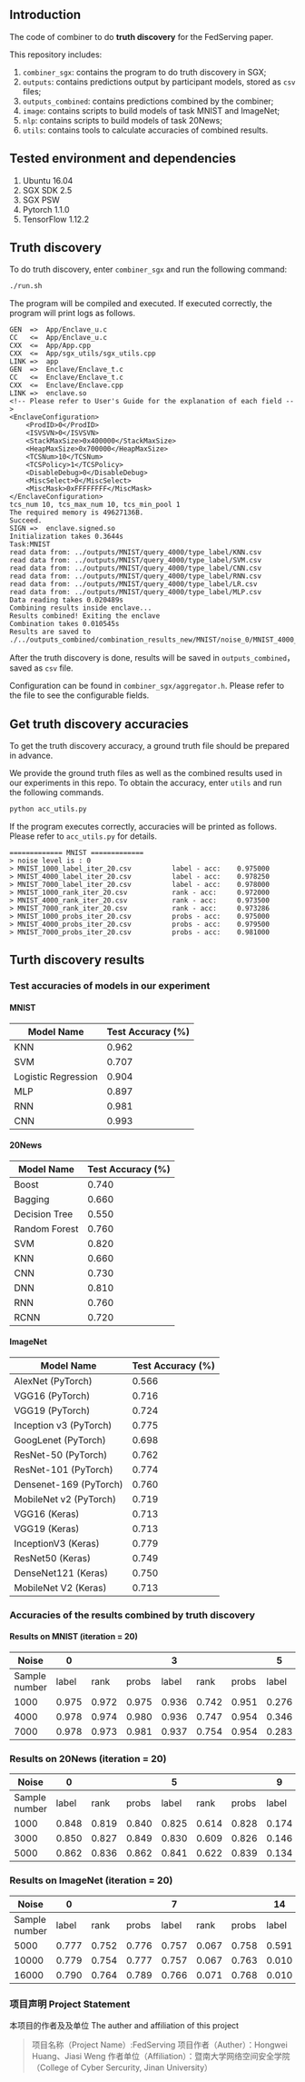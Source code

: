 
## Introduction

The code of combiner to do **truth discovery** for the FedServing paper.

This repository includes:
1. `combiner_sgx`: contains the program to do truth discovery in SGX;
2. `outputs`: contains predictions output by participant models, stored as  `csv` files;
3. `outputs_combined`: contains predictions combined by the combiner;
3. `image`: contains scripts to build models of task MNIST and ImageNet;
3. `nlp`: contains scripts to build models of task 20News;
4. `utils`: contains tools to calculate accuracies of combined results.

 
## Tested environment and dependencies
1. Ubuntu 16.04
2. SGX SDK 2.5
3. SGX PSW
4. Pytorch 1.1.0
5. TensorFlow 1.12.2


## Truth discovery

To do truth discovery, enter `combiner_sgx` and run the following command:

```bash
./run.sh
```
The program will be compiled and executed. If executed correctly, the program will print logs as follows.
```
GEN  =>  App/Enclave_u.c
CC   <=  App/Enclave_u.c
CXX  <=  App/App.cpp
CXX  <=  App/sgx_utils/sgx_utils.cpp
LINK =>  app
GEN  =>  Enclave/Enclave_t.c
CC   <=  Enclave/Enclave_t.c
CXX  <=  Enclave/Enclave.cpp
LINK =>  enclave.so
<!-- Please refer to User's Guide for the explanation of each field -->
<EnclaveConfiguration>
    <ProdID>0</ProdID>
    <ISVSVN>0</ISVSVN>
    <StackMaxSize>0x400000</StackMaxSize>
    <HeapMaxSize>0x700000</HeapMaxSize>
    <TCSNum>10</TCSNum>
    <TCSPolicy>1</TCSPolicy>
    <DisableDebug>0</DisableDebug>
    <MiscSelect>0</MiscSelect>
    <MiscMask>0xFFFFFFFF</MiscMask>
</EnclaveConfiguration>
tcs_num 10, tcs_max_num 10, tcs_min_pool 1
The required memory is 49627136B.
Succeed.
SIGN =>  enclave.signed.so
Initialization takes 0.3644s
Task:MNIST
read data from: ../outputs/MNIST/query_4000/type_label/KNN.csv
read data from: ../outputs/MNIST/query_4000/type_label/SVM.csv
read data from: ../outputs/MNIST/query_4000/type_label/CNN.csv
read data from: ../outputs/MNIST/query_4000/type_label/RNN.csv
read data from: ../outputs/MNIST/query_4000/type_label/LR.csv
read data from: ../outputs/MNIST/query_4000/type_label/MLP.csv
Data reading takes 0.020489s
Combining results inside enclave...
Results combined! Exiting the enclave
Combination takes 0.010545s
Results are saved to ./../outputs_combined/combination_results_new/MNIST/noise_0/MNIST_4000_label_iter_16.csv
```
After the truth discovery is done, results will be saved in `outputs_combined`，saved as `csv` file.


Configuration can be found in `combiner_sgx/aggregator.h`. Please refer to the file to see the configurable fields.


## Get truth discovery accuracies



To get the truth discovery accuracy, a ground truth file should be prepared in advance.

We provide the ground truth files as well as the combined results used in our experiments in this repo. To obtain the accuracy, enter `utils` and run the following commands.
``` bash
python acc_utils.py
```
If the program executes correctly, accuracies will be printed as follows. Please refer to `acc_utils.py` for details.
```
============= MNIST =============
> noise level is : 0
> MNIST_1000_label_iter_20.csv          label - acc:    0.975000
> MNIST_4000_label_iter_20.csv          label - acc:    0.978250
> MNIST_7000_label_iter_20.csv          label - acc:    0.978000
> MNIST_1000_rank_iter_20.csv           rank - acc:     0.972000
> MNIST_4000_rank_iter_20.csv           rank - acc:     0.973500
> MNIST_7000_rank_iter_20.csv           rank - acc:     0.973286
> MNIST_1000_probs_iter_20.csv          probs - acc:    0.975000
> MNIST_4000_probs_iter_20.csv          probs - acc:    0.979500
> MNIST_7000_probs_iter_20.csv          probs - acc:    0.981000
```




## Turth discovery results

### Test accuracies of models in our experiment

#### MNIST
| Model Name          | Test Accuracy (%) |
|---------------------|-------------------|
| KNN                 | 0.962             |
| SVM                 | 0.707             |
| Logistic Regression | 0.904             |
| MLP                 | 0.897             |
| RNN                 | 0.981             |
| CNN                 | 0.993             |

#### 20News
| Model Name    | Test Accuracy (%) |
|---------------|-------------------|
| Boost         | 0.740              |
| Bagging       | 0.660              |
| Decision Tree | 0.550              |
| Random Forest | 0.760              |
| SVM           | 0.820              |
| KNN           | 0.660              |
| CNN           | 0.730              |
| DNN           | 0.810              |
| RNN           | 0.760              |
| RCNN          | 0.720              |

#### ImageNet
| Model Name             | Test Accuracy (%) |
|------------------------|-------------------|
| AlexNet (PyTorch)      | 0.566             |
| VGG16 (PyTorch)        | 0.716             |
| VGG19 (PyTorch)        | 0.724             |
| Inception v3 (PyTorch) | 0.775             |
| GoogLenet (PyTorch)    | 0.698             |
| ResNet-50 (PyTorch)    | 0.762             |
| ResNet-101 (PyTorch)   | 0.774             |
| Densenet-169 (PyTorch) | 0.760             |
| MobileNet v2 (PyTorch) | 0.719             |
| VGG16 (Keras)          | 0.713             |
| VGG19 (Keras)          | 0.713             |
|  InceptionV3 (Keras)   | 0.779             |
|  ResNet50 (Keras)      | 0.749             |
|  DenseNet121 (Keras)   | 0.750             |
| MobileNet V2 (Keras)   | 0.713             |

### Accuracies of the results combined by truth discovery

#### Results on MNIST (iteration = 20)
| Noise         | 0      | 　     | 　     | 3      | 　     | 　     | 5      | 　     | 　     |
|---------------|--------|--------|--------|--------|--------|--------|--------|--------|--------|
| Sample number | label  | rank   | probs  | label  | rank   | probs  | label  | rank   | probs  |
| 1000          | 0.975  | 0.972  | 0.975  | 0.936  | 0.742  | 0.951  | 0.276  | 0.253  | 0.463  |
| 4000          | 0.978  | 0.974  | 0.980  | 0.936  | 0.747  | 0.954  | 0.346  | 0.216  | 0.459  |
| 7000          | 0.978  | 0.973  | 0.981  | 0.937  | 0.754  | 0.954  | 0.283  | 0.233  | 0.463  |

### Results on 20News (iteration = 20)

| Noise         | 0      | 　     | 　     | 5      | 　     | 　     | 9      | 　     | 　     |
|---------------|--------|--------|--------|--------|--------|--------|--------|--------|--------|
| Sample number | label  | rank   | probs  | label  | rank   | probs  | label  | rank   | probs  |
| 1000          | 0.848  | 0.819  | 0.840  | 0.825  | 0.614  | 0.828  | 0.174  | 0.115  | 0.283  |
| 3000          | 0.850  | 0.827  | 0.849  | 0.830  | 0.609  | 0.826  | 0.146  | 0.111  | 0.276  |
| 5000          | 0.862  | 0.836  | 0.862  | 0.841  | 0.622  | 0.839  | 0.134  | 0.114  | 0.275  |

### Results on ImageNet (iteration = 20)
| Noise         | 0      | 　     | 　     | 7      | 　     | 　     | 14     | 　     | 　     |
|---------------|--------|--------|--------|--------|--------|--------|--------|--------|--------|
| Sample number | label  | rank   | probs  | label  | rank   | probs  | label  | rank   | probs  |
| 5000          | 0.777  | 0.752  | 0.776  | 0.757  | 0.067  | 0.758  | 0.591  | 0.003  | 0.279  |
| 10000         | 0.779  | 0.754  | 0.777  | 0.757  | 0.067  | 0.763  | 0.010  | 0.004  | 0.282  |
| 16000         | 0.790  | 0.764  | 0.789  | 0.766  | 0.071  | 0.768  | 0.010  | 0.004  | 0.288  |


### 项目声明 Project Statement
本项目的作者及及单位
The auther and affiliation of this project
> 项目名称（Project Name）:FedServing
> 项目作者（Auther）：Hongwei Huang、Jiasi Weng
> 作者单位（Affiliation）：暨南大学网络空间安全学院（College of Cyber Sercurity, Jinan University）
